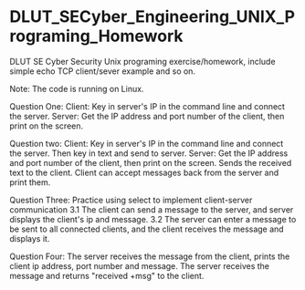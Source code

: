 # DLUT_SECyber_Engineering_UNIX_Programing_Homework
DLUT SE Cyber Security Unix programing exercise/homework, include simple echo TCP client/sever example and so on.

Note: The code is running on Linux.

Question One:
  Client: Key in server's IP in the command line and connect the server.
  Server: Get the IP address and port number of the client, then print on the screen.
  
Question two:
  Client: Key in server's IP in the command line and connect the server. Then key in text and send to server.
  Server: Get the IP address and port number of the client, then print on the screen. Sends the received text to the client.
  Client can accept messages back from the server and print them.
  
Question Three:
  Practice using select to implement client-server communication
3.1 The client can send a message to the server, and server displays the client's ip and message.
3.2 The server can enter a message to be sent to all connected clients, and the client receives the message and displays it.

Question Four:
  The server receives the message from the client, prints the client ip address, port number and message. 
  The server receives the message and returns "received +msg" to the client.
